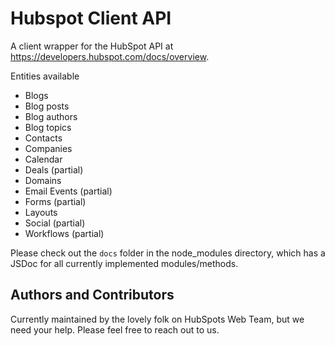 # Hubspot Client API

A client wrapper for the HubSpot API at https://developers.hubspot.com/docs/overview.

Entities available

* Blogs
* Blog posts
* Blog authors
* Blog topics
* Contacts
* Companies
* Calendar
* Deals (partial)
* Domains
* Email Events (partial)
* Forms (partial)
* Layouts
* Social (partial)
* Workflows (partial)

Please check out the `docs` folder in the node_modules directory, which has a JSDoc for all currently implemented modules/methods.

## Authors and Contributors

Currently maintained by the lovely folk on HubSpots Web Team, but we need your help. Please feel free to reach out to us.
